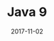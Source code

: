 ---
# Data dodania informacji o wydarzeniu
date: 2017-11-02
# Data wydarzenia
event_date: 2017-11-25
title: "Java 9"
lokalizacja: ClusterOrange
prowadzacy: laskawiec
cena: Warsztat bezpłatny
sponsor: /img/logos/metrosoft.png
evenea_link: "https://java9.evenea.pl/?out=1&source=event_iframe"
dlugosc: 09:00-17:00
slideshare:
opis:
  informacje: |

    Java towarzyszy programistom już przeszło 25 lat i przez cały ten czas ulegała licznym modyfikacjom i usprawnieniom. Java stała się jednym z najpopularniejszych języków programowania na świecie i pomimo rosnącej konkurencji, cieszy się nieustającym zainteresowaniem. Java w wersji 9, która została oficjalnie zaprezentowana we wrześniu tego roku, wytycza kierunek rozwoju języka na przestrzeni kolejnych lat. Wersja 9 wprowadza liczne zmiany (ponad 90 JEPów - http://openjdk.java.net/projects/jdk9/), które wpływają na naszą codzienną pracę. Modularyzacja, wsparcie dla Reactive Streams, nowy klient HTTP, REPL i wiele, wiele innych dają nowe możliwości, ale wymagają również zmiany obecnych przyzwyczajeń.

    Podczas warsztatu zapewniemy pizzę w porze lunchu oraz nielimitowany dostęp do kawy, herbaty i wody.

    **Podczas warsztatu zbudujemy od podstaw w pełni funkcjonalną aplikację, która wykorzystywać będzie nowości w najnowszej wersji języka. Przyjrzymy się najpopularniejszym usprawnieniom i tym, które na pierwszy rzut oka są niewidoczne. Zastanowimy się nad przyczynami wprowadzenia konkretnych modyfikacji i ich konsekwencjami. Nie będziemy wyłącznie testować nowych rozwiązań w laboratoryjnych warunkach, ale poddamy je praktycznej weryfikacji. Głównym celem warsztatu jest zaprezentowanie możliwości nowej wersji Javy na bazie rzeczywistych przypadków użycia.**
   
    Od uczestników wymagane jest swobodne posługiwanie się językiem Java. Uczestnicy w trakcie zajęć korzystają z własnego sprzętu. Przed warsztatem uczestnicy dostaną instrukcję przygotowania środowiska. W przypadku problemów, wszystko zostanie zainstalowane w ramach zajęć.

    Uczestnikom zapewniamy pizzę w porze obiadowej, a także serwis kawowy :) 
    Każdy uczestnik otrzyma także certyfikat ukończenia warsztatu.

  program: |

    1. Java 9 – szybki przegląd nowości.
    1. REPL (jshell).
    1. Ukryte skarby w Java 9.
    1. Ważne, małe zmiany.
    1. Gwóźdź programu - modularyzacja.
    1. Java 9 Concurrency i nowy klient HTTP.
    1. Przyszłość – Java vs inne języki.

  uwaga: |
    W trosce o jakość warsztatów jesteśmy zmuszeni ograniczyć liczbę uczestników. **Kwalifikacja odbywa się na podstawie odpowiedzi udzielonych w formularzu zgłoszeniowym oraz - w dalszym kroku - kolejności zgłoszeń.** Potwierdzenie udziału w warsztatach wraz z instrukcją przygotowania środowiska otrzymasz najpóźniej na 7 dni przed planowaną datą wydarzenia.
 

---